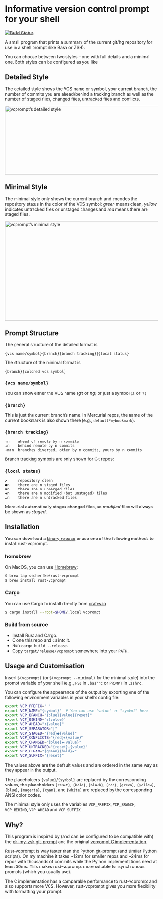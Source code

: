 Informative version control prompt for your shell
=================================================

[![Build Status](https://travis-ci.org/sscherfke/rust-vcprompt.svg?branch=master)](https://travis-ci.org/sscherfke/rust-vcprompt)

A small program that prints a summary of the current git/hg repository for use
in a shell prompt (like Bash or ZSH).

You can choose between two styles – one with full details and a minimal one.
Both styles can be configured as you like.


## Detailed Style

The detailed style shows the VCS name or symbol, your current branch, the
number of commits you are ahead/behind a tracking branch as well as the number
of staged files, changed files, untracked files and conflicts.

<img src="vcprompt-detailed.png" width="602" height="226" alt="vcprompt’s detailed style">


## Minimal Style

The minimal style only shows the current branch and encodes the repository
status in the color of the VCS symbol: *green* means clean, *yellow* indicates
untracked files or unstaged changes and *red* means there are staged files.

<img src="vcprompt-minimal.png" width="602" height="328" alt="vcprompt’s minimal style">


## Prompt Structure

The general structure of the detailed format is:
```
{vcs name/symbol}{branch}{branch tracking}|{local status}
```
The structure of the minimal format is:
```
{branch}{colored vcs symbol}
```

### `{vcs name/symbol}`

You can show either the VCS name (*git* or *hg*) or just a symbol (*±* or
*☿*).

### `{branch}`

This is just the current branch’s name.  In Mercurial repos, the name of the
current bookmark is also shown there (e.g., `default*mybookmark`).

### `{branch tracking}`

```
↑n    ahead of remote by n commits
↓n    behind remote by n commits
↓m↑n  branches diverged, other by m commits, yours by n commits
```

Branch tracking symbols are only shown for Git repos:

### `{local status}`

```
✔     repository clean
●n    there are n staged files
✖n    there are n unmerged files
✚n    there are n modified (but unstaged) files
…n    there are n untracked files
```

Mercurial automatically stages changed files, so *modified* files will always
be shown as *staged*.

## Installation

You can download a [binary
release](https://github.com/sscherfke/rust-vcprompt/releases) or use one of the
following methods to install rust-vcprompt.

### homebrew

On MacOS, you can use [Homebrew](https://brew.sh):

```bash
$ brew tap sscherfke/rust-vcprompt
$ brew install rust-vcprompt
```

### Cargo

You can use Cargo to install directly from [crates.io](https://crates.io)

```bash
$ cargo install --root=$HOME/.local vcprompt
```

### Build from source

- Install Rust and Cargo.
- Clone this repo and `cd` into it.
- Run `cargo build --release`.
- Copy `target/release/vcprompt` somewhere into your `PATH`.


## Usage and Customisation

Insert `$(vcprompt)` (or `$(vcprompt --minimal)` for the minimal style) into
the prompt variable of your shell (e.g., `PS1` in `.bashrc` or `PROMPT` in
`.zshrc`.

You can configure the appearance of the output by exporting one of the
following environment variables in your shell’s config file:

```bash
export VCP_PREFIX=" "
export VCP_NAME="{symbol}"  # You can use "value" or "symbol" here
export VCP_BRANCH="{blue}{value}{reset}"
export VCP_BEHIND="↓{value}"
export VCP_AHEAD="↑{value}"
export VCP_SEPARATOR="|"
export VCP_STAGED="{red}●{value}"
export VCP_CONFLICTS="{red}✖{value}"
export VCP_CHANGED="{blue}✚{value}"
export VCP_UNTRACKED="{reset}…{value}"
export VCP_CLEAN="{green}{bold}✔"
export VCP_SUFFIX="{reset}"
```

The values above are the default values and are ordered in the same
way as they appear in the output.

The placeholders `{value}`/`{symbol}` are replaced by the corresponding values,
the placeholders `{reset}`, `{bold}`, `{black}`, `{red}`, `{green}`,
`{yellow}`, `{blue}`, `{magenta}`, `{cyan}`, and `{white}` are replaced by the
corresponding ANSI color codes.

The minimal style only uses the variables `VCP_PREFIX`, `VCP_BRANCH`,
`VCP_BEHIND`, `VCP_AHEAD` and `VCP_SUFFIX`.


## Why?

This program is inspired by (and can be configured to be compatible with) the
[oh-my-zsh
git-prompt](https://github.com/robbyrussell/oh-my-zsh/tree/master/plugins/git-prompt)
and the original [vcprompt
C implementation](https://bitbucket.org/gward/vcprompt).

Rust-vcprompt is way faster than the Python git-prompt (and similar Python
scripts).  On my machine it takes ~12ms for smaller repos and ~24ms for repos
with thousands of commits while the Python implementations need at least 50ms.
This makes rust-vcprompt more suitable for synchronous prompts (which you
usually use).

The C implementation has a comparable performance to rust-vcprompt and also
supports more VCS.  However, rust-vcprompt gives you more flexibility with
formatting your prompt.

